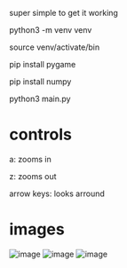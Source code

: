 super simple to get it working

python3 -m venv venv

source venv/activate/bin

pip install pygame

pip install numpy

python3 main.py

# controls
a: zooms in

z: zooms out

arrow keys: looks arround

# images
![image](https://github.com/user-attachments/assets/0c093274-2bc3-4cd4-959b-eadf5d27646e)
![image](https://github.com/user-attachments/assets/5e061bb7-6a9a-4e25-9c3f-6c0243783fd0)
![image](https://github.com/user-attachments/assets/0192dcb7-f52c-4553-bf89-c9b4a8f83062)
